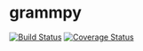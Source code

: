 # grammpy

[![Build Status](https://travis-ci.org/PatrikValkovic/grammpy.svg?branch=dev)](https://travis-ci.org/PatrikValkovic/grammpy)
[![Coverage Status](https://coveralls.io/repos/github/PatrikValkovic/grammpy/badge.svg?branch=dev)](https://coveralls.io/github/PatrikValkovic/grammpy?branch=dev)
